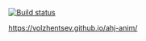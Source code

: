 [![Build status](https://ci.appveyor.com/api/projects/status/8gp59nqtenn24xsm?svg=true)](https://ci.appveyor.com/project/Volzhentsev/ahj-anim)

https://volzhentsev.github.io/ahj-anim/